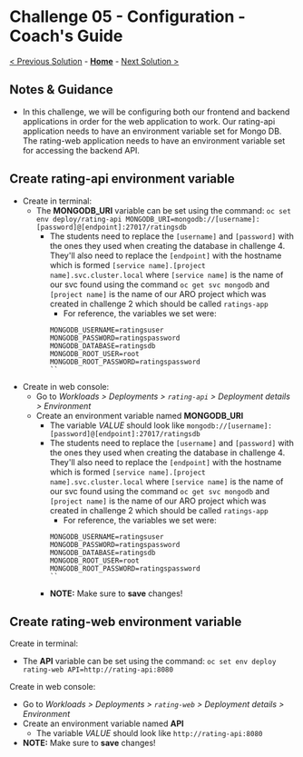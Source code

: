 # Challenge 05 - Configuration - Coach's Guide 

[< Previous Solution](./Solution-04.md) - **[Home](./README.md)** - [Next Solution >](./Solution-06.md)

## Notes & Guidance
- In this challenge, we will be configuring both our frontend and backend applications in order for the web application to work. Our rating-api application needs to have an environment variable set for Mongo DB. The rating-web application needs to have an environment variable set for accessing the backend API.

## Create rating-api environment variable
- Create in terminal:
  - The **MONGODB_URI** variable can be set using the command:
  `oc set env deploy/rating-api MONGODB_URI=mongodb://[username]:[password]@[endpoint]:27017/ratingsdb` 
    - The students need to replace the `[username]` and `[password]` with the ones they used when creating the database in challenge 4. They'll also need to replace the `[endpoint]` with the hostname which is formed `[service name].[project name].svc.cluster.local` where `[service name]` is the name of our svc found using the command `oc get svc mongodb` and `[project name]` is the name of our ARO project which was created in challenge 2 which should be called `ratings-app`
      - For reference, the variables we set were:
      ```
      MONGODB_USERNAME=ratingsuser
      MONGODB_PASSWORD=ratingspassword
      MONGODB_DATABASE=ratingsdb
      MONGODB_ROOT_USER=root
      MONGODB_ROOT_PASSWORD=ratingspassword
      ``

- Create in web console:
  - Go to *Workloads > Deployments > `rating-api` > Deployment details > Environment*
  - Create an environment variable named **MONGODB_URI**
    - The variable *VALUE* should look like `mongodb://[username]:[password]@[endpoint]:27017/ratingsdb`
    - The students need to replace the `[username]` and `[password]` with the ones they used when creating the database in challenge 4. They'll also need to replace the `[endpoint]` with the hostname which is formed `[service name].[project name].svc.cluster.local` where `[service name]` is the name of our svc found using the command `oc get svc mongodb` and `[project name]` is the name of our ARO project which was created in challenge 2 which should be called `ratings-app`
      - For reference, the variables we set were:
      ```
      MONGODB_USERNAME=ratingsuser
      MONGODB_PASSWORD=ratingspassword
      MONGODB_DATABASE=ratingsdb
      MONGODB_ROOT_USER=root
      MONGODB_ROOT_PASSWORD=ratingspassword
      ``
    - **NOTE:** Make sure to **save** changes!

## Create rating-web environment variable

Create in terminal:
  - The **API** variable can be set using the command: `oc set env deploy rating-web API=http://rating-api:8080`

Create in web console:
  - Go to *Workloads > Deployments > `rating-web` > Deployment details > Environment*
  - Create an environment variable named **API** 
    - The variable *VALUE* should look like `http://rating-api:8080`
  - **NOTE:** Make sure to **save** changes!